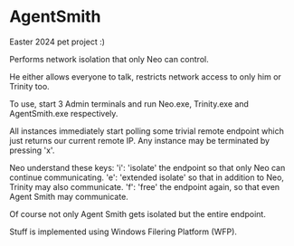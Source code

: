 # AgentSmith

Easter 2024 pet project :)

Performs network isolation that only Neo can control.

He either allows everyone to talk, restricts network access to only him or Trinity too.

To use, start 3 Admin terminals and run Neo.exe, Trinity.exe and AgentSmith.exe respectively.

All instances immediately start polling some trivial remote endpoint which just returns our current remote IP.
Any instance may be terminated by pressing 'x'.

Neo understand these keys:
'i': 'isolate' the endpoint so that only Neo can continue communicating.
'e': 'extended isolate' so that in addition to Neo, Trinity may also communicate.
'f': 'free' the endpoint again, so that even Agent Smith may communicate.

Of course not only Agent Smith gets isolated but the entire endpoint.

Stuff is implemented using Windows Filering Platform (WFP).
